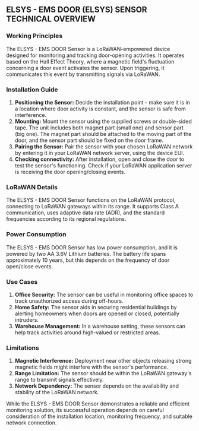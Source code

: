 ## ELSYS - EMS DOOR (ELSYS) SENSOR TECHNICAL OVERVIEW

### Working Principles
The ELSYS - EMS DOOR Sensor is a LoRaWAN-empowered device designed for monitoring and tracking door-opening activities. It operates based on the Hall Effect Theory, where a magnetic field's fluctuation concerning a door event activates the sensor. Upon triggering, it communicates this event by transmitting signals via LoRaWAN. 

### Installation Guide
1. **Positioning the Sensor:** Decide the installation point - make sure it is in a location where door activity is constant, and the sensor is safe from interference.
2. **Mounting:** Mount the sensor using the supplied screws or double-sided tape. The unit includes both magnet part (small one) and sensor part (big one). The magnet part should be attached to the moving part of the door, and the sensor part should be fixed on the door frame.
3. **Pairing the Sensor:** Pair the sensor with your chosen LoRaWAN network by entering it in your LoRaWAN network server, using the device EUI.
4. **Checking connectivity:** After installation, open and close the door to test the sensor's functioning. Check if your LoRaWAN application server is receiving the door opening/closing events.

### LoRaWAN Details
The ELSYS - EMS DOOR Sensor functions on the LoRaWAN protocol, connecting to LoRaWAN gateways within its range. It supports Class A communication, uses adaptive data rate (ADR), and the standard frequencies according to its regional regulations. 

### Power Consumption
The ELSYS - EMS DOOR Sensor has low power consumption, and it is powered by two AA 3.6V Lithium batteries. The battery life spans approximately 10 years, but this depends on the frequency of door open/close events.

### Use Cases
1. **Office Security:** The sensor can be useful in monitoring office spaces to track unauthorized access during off-hours.
2. **Home Safety:** The sensor aids in securing residential buildings by alerting homeowners when doors are opened or closed, potentially intruders.
3. **Warehouse Management:** In a warehouse setting, these sensors can help track activities around high-valued or restricted areas.

### Limitations
1. **Magnetic Interference:** Deployment near other objects releasing strong magnetic fields might interfere with the sensor's performance.
2. **Range Limitation:** The sensor should be within the LoRaWAN gateway's range to transmit signals effectively. 
3. **Network Dependency:** The sensor depends on the availability and stability of the LoRaWAN network.

While the ELSYS - EMS DOOR Sensor demonstrates a reliable and efficient monitoring solution, its successful operation depends on careful consideration of the installation location, monitoring frequency, and suitable network connection.